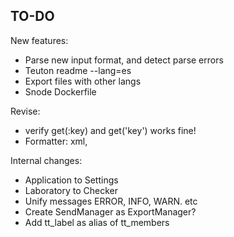 
## TO-DO

New features:
- Parse new input format, and detect parse errors
- Teuton readme --lang=es
- Export files with other langs
- Snode Dockerfile

Revise:
* verify get(:key) and get('key') works fine!
* Formatter: xml,

Internal changes:
* Application to Settings
* Laboratory to Checker
* Unify messages ERROR, INFO, WARN. etc
* Create SendManager as ExportManager?
* Add tt_label as alias of tt_members
